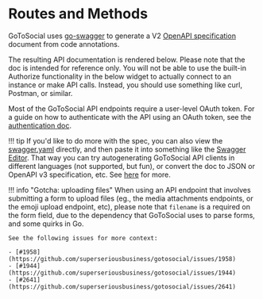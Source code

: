 # Routes and Methods

GoToSocial uses [go-swagger](https://github.com/go-swagger/go-swagger) to generate a V2 [OpenAPI specification](https://swagger.io/specification/v2/) document from code annotations.

The resulting API documentation is rendered below. Please note that the doc is intended for reference only. You will not be able to use the built-in Authorize functionality in the below widget to actually connect to an instance or make API calls. Instead, you should use something like curl, Postman, or similar.

Most of the GoToSocial API endpoints require a user-level OAuth token. For a guide on how to authenticate with the API using an OAuth token, see the [authentication doc](./authentication.md).

!!! tip
    If you'd like to do more with the spec, you can also view the [swagger.yaml](./swagger.yaml) directly, and then paste it into something like the [Swagger Editor](https://editor.swagger.io/). That way you can try autogenerating GoToSocial API clients in different languages (not supported, but fun), or convert the doc to JSON or OpenAPI v3 specification, etc. See [here](https://swagger.io/tools/open-source/getting-started/) for more.

!!! info "Gotcha: uploading files"
    When using an API endpoint that involves submitting a form to upload files (eg., the media attachments endpoints, or the emoji upload endpoint, etc), please note that `filename` is a required on the form field, due to the dependency that GoToSocial uses to parse forms, and some quirks in Go.
    
    See the following issues for more context:
    
    - [#1958](https://github.com/superseriousbusiness/gotosocial/issues/1958)
    - [#1944](https://github.com/superseriousbusiness/gotosocial/issues/1944)
    - [#2641](https://github.com/superseriousbusiness/gotosocial/issues/2641)

<swagger-ui src="swagger.yaml"/>
